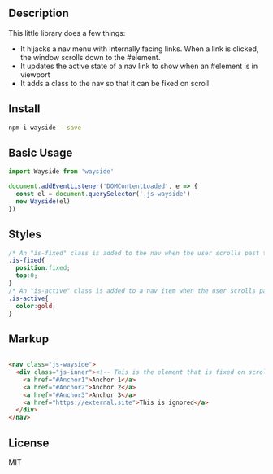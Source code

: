 ## Description
This little library does a few things:
- It hijacks a nav menu with internally facing links. When a link is clicked, the window scrolls down to the #element.
- It updates the active state of a nav link to show when an #element is in viewport
- It adds a class to the nav so that it can be fixed on scroll 

## Install 
```bash
npm i wayside --save
```

## Basic Usage
```javascript
import Wayside from 'wayside'

document.addEventListener('DOMContentLoaded', e => {
  const el = document.querySelector('.js-wayside')
  new Wayside(el)
})
```

## Styles
```css
/* An "is-fixed" class is added to the nav when the user scrolls past the top of the nav */
.is-fixed{
  position:fixed;
  top:0;
}
/* An "is-active" class is added to a nav item when the user scrolls past the #element it corresponds to */
.is-active{
  color:gold;
}
```

## Markup
```html

<nav class="js-wayside">
  <div class="js-inner"><!-- This is the element that is fixed on scroll -->
    <a href="#Anchor1">Anchor 1</a>
    <a href="#Anchor2">Anchor 2</a>
    <a href="#Anchor3">Anchor 3</a>
    <a href="https://external.site">This is ignored</a>
  </div>
</nav>
```

## License 
MIT

